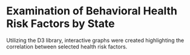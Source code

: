 # Examination of Behavioral Health Risk Factors by State

Utilizing the D3 library, interactive graphs were created highlighting the correlation between selected health risk factors. 
